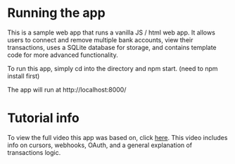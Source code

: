 # Running the app

This is a sample web app that runs a vanilla JS / html web app. It allows users to connect and remove multiple bank accounts, view their transactions, uses a SQLite database for storage, and contains template code for more advanced functionality.

To run this app, simply cd into the directory and npm start. (need to npm install first)

The app will run at http://localhost:8000/

# Tutorial info

To view the full video this app was based on, click [here](https://www.youtube.com/watch?v=Pin0-ceDKcI&ab_channel=Plaid). This video includes info on cursors, webhooks, OAuth, and a general explanation of transactions logic.
